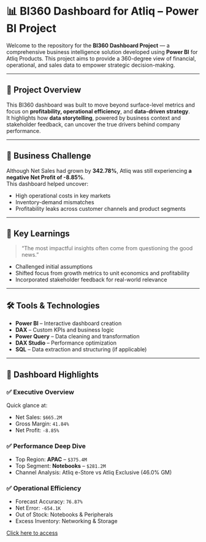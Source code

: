 # 📊 BI360 Dashboard for Atliq – Power BI Project

Welcome to the repository for the **BI360 Dashboard Project** — a comprehensive business intelligence solution developed using **Power BI** for Atliq Products. This project aims to provide a 360-degree view of financial, operational, and sales data to empower strategic decision-making.

---

## 🚀 Project Overview

This BI360 dashboard was built to move beyond surface-level metrics and focus on **profitability, operational efficiency**, and **data-driven strategy**.  
It highlights how **data storytelling**, powered by business context and stakeholder feedback, can uncover the true drivers behind company performance.

---

## 🎯 Business Challenge

Although Net Sales had grown by **342.78%**, Atliq was still experiencing **a negative Net Profit of -8.85%**.  
This dashboard helped uncover:
- High operational costs in key markets
- Inventory-demand mismatches
- Profitability leaks across customer channels and product segments

---

## 🧠 Key Learnings

> “The most impactful insights often come from questioning the good news.”

- Challenged initial assumptions
- Shifted focus from growth metrics to unit economics and profitability
- Incorporated stakeholder feedback for real-world relevance

---

## 🛠️ Tools & Technologies

- **Power BI** – Interactive dashboard creation
- **DAX** – Custom KPIs and business logic
- **Power Query** – Data cleaning and transformation
- **DAX Studio** – Performance optimization
- **SQL** – Data extraction and structuring (if applicable)

---

## 📌 Dashboard Highlights

### ✅ Executive Overview
Quick glance at:
- Net Sales: `$665.2M`
- Gross Margin: `41.84%`
- Net Profit: `-8.85%`

### ✅ Performance Deep Dive
- Top Region: **APAC** – `$375.4M`
- Top Segment: **Notebooks** – `$281.2M`
- Channel Analysis: Atliq e-Store vs Atliq Exclusive (46.0% GM)

### ✅ Operational Efficiency
- Forecast Accuracy: `76.87%`
- Net Error: `-654.1K`
- Out of Stock: Notebooks & Peripherals
- Excess Inventory: Networking & Storage

[Click here to access](https://app.powerbi.com/view?r=eyJrIjoiZDllZWRkODMtYmQ0NC00YjQ5LWJiY2EtZWRlYjA3MTM4ZjNiIiwidCI6ImM2ZTU0OWIzLTVmNDUtNDAzMi1hYWU5LWQ0MjQ0ZGM1YjJjNCJ9)

